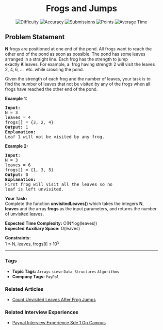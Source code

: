 <h1 align="center">Frogs and Jumps</h1>

<p align="center">
  <img alt="Difficulty" title="Difficulty" src="https://custom-icon-badges.demolab.com/badge/Difficulty: Easy-1F222E?style=for-the-badge&logoColor=white&logo=fire"/>
  <img alt="Accuracy" title="Accuracy" src="https://custom-icon-badges.demolab.com/badge/Accuracy: 49.69%25-1F222E?style=for-the-badge&logoColor=white&logo=target"/>
  <img alt="Submissions" title="Submissions" src="https://custom-icon-badges.demolab.com/badge/Submissions: 59K+-1F222E?style=for-the-badge&logoColor=white&logo=repo"/>
  <img alt="Points" title="Points" src="https://custom-icon-badges.demolab.com/badge/Points: 2-1F222E?style=for-the-badge&logoColor=white&logo=award"/>
  <img alt="Average Time" title="Average Time" src="https://custom-icon-badges.demolab.com/badge/Average%20Time: N/A-1F222E?style=for-the-badge&logoColor=white&logo=clock"/>
</p>

## Problem Statement

<b>N</b> frogs are positioned at one end of the pond. All frogs want to reach the other end of the pond as soon as possible. The pond has some<b> </b>leaves arranged in a straight line. Each frog has the strength to jump exactly <b>K </b>leaves. For example, a  frog having strength 2 will visit the leaves 2, 4, 6, ...  etc. while crossing the pond. 

Given the strength of each frog and the number of leaves, your task is to find the number of leaves that not be visited by any of the frogs when all frogs have reached the other end of the pond. 

<b>Example 1:</b>

<pre><b>Input:</b>
N = 3
leaves = 4
frogs[] = {3, 2, 4} 
<b>Output: </b>1
<b>Explanation:</b>
Leaf 1 will not be visited by any frog.</pre>

<b>Example 2:</b>

<pre><b>Input: </b>
N = 3
leaves = 6
frogs[] = {1, 3, 5} 
<b>Output: </b>0
<b>Explanation: </b>
First frog will visit all the leaves so no 
leaf is left unvisited.</pre>

<b>Your Task:</b><br>
Complete the function <b>unvisitedLeaves</b><b>()</b> which takes the integers <b>N</b>, <b>leaves</b> and the array <b>frogs</b><b> </b>as the input parameters, and returns the number of unvisited leaves.

<b>Expected Time Complexity:</b> O(N*log(leaves))<br>
<b>Expected Auxiliary Space:</b> O(leaves)

<b>Constraints:</b><br>
1 ≤ N, leaves, frogs[i] ≤ 10<sup>5</sup>


<hr>

### Tags
- **Topic Tags:** `Arrays` `sieve` `Data Structures` `Algorithms`
- **Company Tags:** `PayPal`

### Related Articles
- [Count Unvisited Leaves After Frog Jumps](https://www.geeksforgeeks.org/count-unvisited-leaves-after-frog-jumps/)

### Related Interview Experiences
- [Paypal Interview Experience Sde 1 On Campus](https://www.geeksforgeeks.org/paypal-interview-experience-sde-1-on-campus/)
